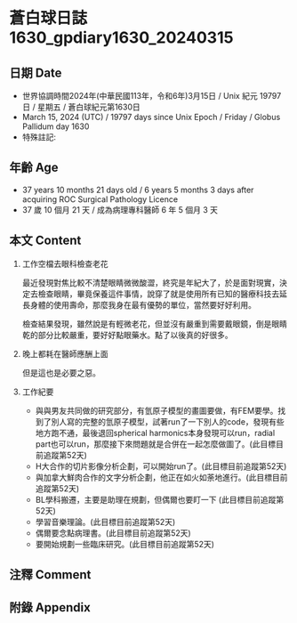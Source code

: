[_metadata_:encoding]: - "utf-8"
[_metadata_:language]: - "zh-Hant-TW"
[_metadata_:fileformat]: - "markdown"
[_metadata_:MIME_type]: - "text/plain"
[_metadata_:markdown_version]: - "commonmark version 0.30"
[_metadata_:markdown_spec]: - "https://spec.commonmark.org/0.30/"

# 蒼白球日誌1630_gpdiary1630_20240315 #

## 日期 Date ##

* 世界協調時間2024年(中華民國113年，令和6年)3月15日 / Unix 紀元 19797 日 / 星期五 / 蒼白球紀元第1630日
* March 15, 2024 (UTC) / 19797 days since Unix Epoch / Friday / Globus Pallidum day 1630
* 特殊註記:

## 年齡 Age ##

* 37 years 10 months 21 days old / 6 years 5 months 3 days after acquiring ROC Surgical Pathology Licence
* 37 歲 10 個月 21 天 / 成為病理專科醫師 6 年 5 個月 3 天

## 本文 Content ##

1. 工作空檔去眼科檢查老花

    最近發現對焦比較不清楚眼睛微微酸澀，終究是年紀大了，於是面對現實，決定去檢查眼睛，畢竟保養這件事情，說穿了就是使用所有已知的醫療科技去延長身體的使用壽命，那麼我身在最有優勢的單位，當然要好好利用。

    檢查結果發現，雖然說是有輕微老花，但並沒有嚴重到需要戴眼鏡，倒是眼睛乾的部分比較嚴重，要好好點眼藥水。點了以後真的好很多。

2. 晚上都耗在醫師應酬上面

    但是這也是必要之惡。
    
3. 工作紀要

    - 與與男友共同做的研究部分，有氫原子模型的畫圖要做，有FEM要學。找到了別人寫的完整的氫原子模型，試著run了一下別人的code，發現有些地方跑不通，最後退回spherical harmonics本身發現可以run，radial part也可以run，那麼接下來問題就是合併在一起怎麼做圖了。(此目標目前追蹤第52天)
   - H大合作的切片影像分析企劃，可以開始run了。(此目標目前追蹤第52天)
   - 與加拿大鮮肉合作的文字分析企劃，他正在如火如荼地進行。(此目標目前追蹤第52天)
   - BL學科搬遷，主要是助理在規劃，但偶爾也要盯一下 (此目標目前追蹤第52天)
   - 學習音樂理論。(此目標目前追蹤第52天)
   - 偶爾要念點病理書。(此目標目前追蹤第52天)
   - 要開始規劃一些臨床研究。(此目標目前追蹤第52天)


## 注釋 Comment ##


## 附錄 Appendix ##

